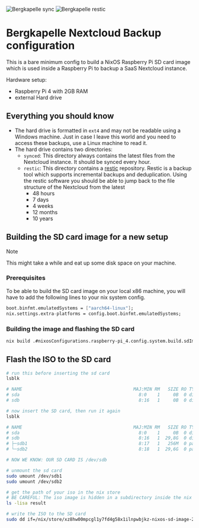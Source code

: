 ![Bergkapelle sync](https://healthchecks.io/b/2/d8b1736e-8bd3-4b75-8a14-16984e3d5637.svg)
![Bergkapelle restic](https://healthchecks.io/b/2/64ac11c2-0699-4626-8e1a-94c9ce560a9c.svg)

# Bergkapelle Nextcloud Backup configuration

This is a bare minimum config to build a NixOS Raspberry Pi SD card image which is used inside a Raspberry Pi to backup a SaaS Nextcloud instance.

Hardware setup: 

* Raspberry Pi 4 with 2GB RAM
* external Hard drive

## Everything you should know

* The hard drive is formatted in `ext4` and may not be readable using a Windows machine. Just in case I leave this world and you need to access these backups, use a Linux machine to read it.
* The hard drive contains two directories:
    * `synced`: This directory always contains the latest files from the Nextcloud instance. It should be synced every hour.
    * `restic`: This directory contains a [restic](https://restic.net/) repository. Restic is a backup tool which supports incremental backups and deduplication. Using the restic software you should be able to jump back to the file structure of the Nextcloud from the latest
        * 48 hours
        * 7 days
        * 4 weeks
        * 12 months
        * 10 years

## Building the SD card image for a new setup

> [!NOTE]
> This might take a while and eat up some disk space on your machine.

### Prerequisites
To be able to build the SD card image on your local x86 machine, you will have to add the following lines to your nix system config.

```nix
boot.binfmt.emulatedSystems = ["aarch64-linux"];
nix.settings.extra-platforms = config.boot.binfmt.emulatedSystems;
```

### Building the image and flashing the SD card

```bash
nix build .#nixosConfigurations.raspberry-pi_4.config.system.build.sdImage
```

## Flash the ISO to the SD card

```bash
# run this before inserting the sd card
lsblk

# NAME                                          MAJ:MIN RM   SIZE RO TYPE  MOUNTPOINTS
# sda                                             8:0    1     0B  0 disk
# sdb                                             8:16   1     0B  0 disk

# now insert the SD card, then run it again
lsblk

# NAME                                          MAJ:MIN RM   SIZE RO TYPE  MOUNTPOINTS
# sda                                             8:0    1     0B  0 disk
# sdb                                             8:16   1  29,8G  0 disk
# ├─sdb1                                          8:17   1   256M  0 part  /run/media/ruben/bootfs
# └─sdb2                                          8:18   1  29,6G  0 part  /run/media/ruben/rootfs

# NOW WE KNOW: OUR SD CARD IS /dev/sdb

# unmount the sd card
sudo umount /dev/sdb1
sudo umount /dev/sdb2

# get the path of your iso in the nix store
# BE CAREFUL: The iso image is hidden in a subdirectory inside the nix store
ls -lisa result

# write the ISO to the SD card
sudo dd if=/nix/store/xz8hw00mpcgl1y7fd4g58x1ilnpwbjkz-nixos-sd-image-24.11.20240608.cd18e2a-aarch64-linux.img/sd-image/nixos-sd-image-24.11.20240608.cd18e2a-aarch64-linux.img of=/dev/sdb bs=1M status=progress
```

